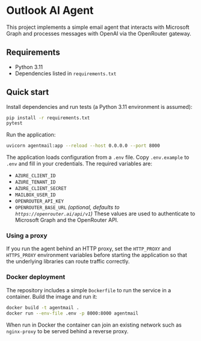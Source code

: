 # Outlook AI Agent

This project implements a simple email agent that interacts with Microsoft Graph and processes messages with OpenAI via the OpenRouter gateway.

## Requirements

- Python 3.11
- Dependencies listed in `requirements.txt`

## Quick start

Install dependencies and run tests (a Python 3.11 environment is assumed):

```bash
pip install -r requirements.txt
pytest
```

Run the application:

```bash
uvicorn agentmail:app --reload --host 0.0.0.0 --port 8000
```

The application loads configuration from a `.env` file. Copy `.env.example` to
`.env` and fill in your credentials. The required variables are:

- `AZURE_CLIENT_ID`
- `AZURE_TENANT_ID`
- `AZURE_CLIENT_SECRET`
- `MAILBOX_USER_ID`
- `OPENROUTER_API_KEY`
- `OPENROUTER_BASE_URL` *(optional, defaults to `https://openrouter.ai/api/v1`)*
These values are used to authenticate to Microsoft Graph and the OpenRouter API.

### Using a proxy

If you run the agent behind an HTTP proxy, set the `HTTP_PROXY` and
`HTTPS_PROXY` environment variables before starting the application so that the
underlying libraries can route traffic correctly.

### Docker deployment

The repository includes a simple `Dockerfile` to run the service in a container.
Build the image and run it:

```bash
docker build -t agentmail .
docker run --env-file .env -p 8000:8000 agentmail
```

When run in Docker the container can join an existing network such as
`nginx-proxy` to be served behind a reverse proxy.
